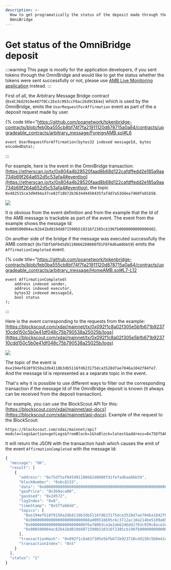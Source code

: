 ```yaml
---
description: >-
  How to get programatically the status of the deposit made through the
  OmniBridge
---
```


# Get status of the OmniBridge deposit

:::warning
This page is mostly for the application developers, if you sent tokens through the OmniBridge and would like to get the status whether the tokens were sent successfully or not, please use [AMB Live Monitoring application](https://docs.tokenbridge.net/about-tokenbridge/components/amb-live-monitoring-application) instead.
:::

First of all, the Arbitrary Message Bridge contract (`0x4C36d2919e407f0Cc2Ee3c993ccF8ac26d9CE64e`) which is used by the OmniBridge, emits the `UserRequestForAffirmation` event as part of the a deposit request made by user.

{% code title="https://github.com/poanetwork/tokenbridge-contracts/blob/feb0ba555cb8bf74f7fa21911120d878715a0a84/contracts/upgradeable_contracts/arbitrary_message/ForeignAMB.sol#L6
```
event UserRequestForAffirmation(bytes32 indexed messageId, bytes encodedData);
```
:::

For example, here is the event in the OmniBridge transaction: [https://etherscan.io/tx/0x804a4b28520faad8b68d122cafdffedd2e185a9aa734b69f264a652d5c53afa4#eventlog](https://etherscan.io/tx/0x804a4b28520faad8b68d122cafdffedd2e185a9aa734b69f264a652d5c53afa4#eventlog), the topic `0x482515ce3d9494a37ce83f18b72b363449458435fafdd7a53ddea7460fe01b58`.

![](</img/bridges/image-89.png>)

It is obvious from the event definition and from the example that the Id of the AMB message is trackable as part of the event. The event from the example shows the message Id: `0x000500004ac82b41bd819dd871590b510316f2385cb196fb0000000000000402`.

On another side of the bridge if the message was executed successfully the AMB contract (`0x75Df5AF045d91108662D8080fD1FEFAd6aA0bb59`) emits the `AffirmationCompleted` event.

{% code title="https://github.com/poanetwork/tokenbridge-contracts/blob/feb0ba555cb8bf74f7fa21911120d878715a0a84/contracts/upgradeable_contracts/arbitrary_message/HomeAMB.sol#L7-L12
```
event AffirmationCompleted(
    address indexed sender,
    address indexed executor,
    bytes32 indexed messageId,
    bool status
);
```
:::

Here is the event corresponding to the requests from the example: [https://blockscout.com/xdai/mainnet/tx/0x092f1c8a02f305e5bfb671b923710cdd150c5b0e41df048c75b790538a25025b/logs](https://blockscout.com/xdai/mainnet/tx/0x092f1c8a02f305e5bfb671b923710cdd150c5b0e41df048c75b790538a25025b/logs)

![](</img/bridges/image-90.png>)

The topic of the event is `0xe194ef610f9150a2db4110b3db5116fd623175dca3528d7ae7046a1042f84fe7`. And the message Id is represented as a separate topic in the event.

That's why it is possible to use different ways to filter out the corresponding transaction if the message Id of the OmniBridge deposit is known (it always can be received from the deposit transaction).

For example, you can use the BlockScout API for this: [https://blockscout.com/xdai/mainnet/api-docs](https://blockscout.com/xdai/mainnet/api-docs). Example of the request to the BlockScout:

```
https://blockscout.com/xdai/mainnet/api?module=logs&action=getLogs&fromBlock=1&toBlock=latest&address=0x75Df5AF045d91108662D8080fD1FEFAd6aA0bb59&topic0=0xe194ef610f9150a2db4110b3db5116fd623175dca3528d7ae7046a1042f84fe7&topic3=0x000500004ac82b41bd819dd871590b510316f2385cb196fb0000000000000402&topic0_3_opr=and
```

It will return the JSON with the transaction hash which causes the emit of the event `AffirmationCompleted` with the message Id:

```javascript
{
  "message": "OK",
  "result": [
    {
      "address": "0x75df5af045d91108662d8080fd1fefad6aa0bb59",
      "blockNumber": "0xbc8133",
      "data": "0x0000000000000000000000000000000000000000000000000000000000000001",
      "gasPrice": "0x3b9aca00",
      "gasUsed": "0x2d572",
      "logIndex": "0x8",
      "timeStamp": "0x5f7ab6dd",
      "topics": [
        "0xe194ef610f9150a2db4110b3db5116fd623175dca3528d7ae7046a1042f84fe7",
        "0x00000000000000000000000088ad09518695c6c3712ac10a214be5109a655671",
        "0x000000000000000000000000f6a78083ca3e2a662d6dd1703c939c8ace2e268d",
        "0x000500004ac82b41bd819dd871590b510316f2385cb196fb0000000000000402"
      ],
      "transactionHash": "0x092f1c8a02f305e5bfb671b923710cdd150c5b0e41df048c75b790538a25025b",
      "transactionIndex": "0x5"
    }
  ],
  "status": "1"
}
```
